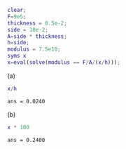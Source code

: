 ``` matlab
clear;
F=9e5;
thickness = 0.5e-2;
side = 10e-2;
A=side * thickness;
h=side;
modulus = 7.5e10;
syms x
x=eval(solve(modulus == F/A/(x/h)));
```

(a)

``` matlab
x/h
```

``` matlabTextOutput
ans = 0.0240
```

(b)

``` matlab
x * 100
```

``` matlabTextOutput
ans = 0.2400
```
